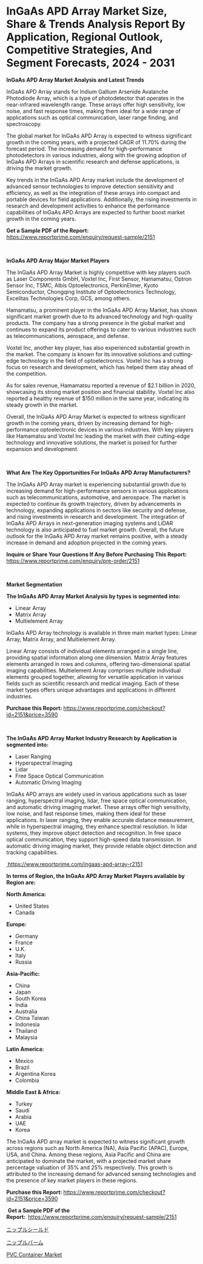 <p><h1>InGaAs APD Array Market Size, Share & Trends Analysis Report By Application, Regional Outlook, Competitive Strategies, And Segment Forecasts, 2024 - 2031</h1></p><p><strong>InGaAs APD Array Market Analysis and Latest Trends</strong></p>
<p><p>InGaAs APD Array stands for Indium Gallium Arsenide Avalanche Photodiode Array, which is a type of photodetector that operates in the near-infrared wavelength range. These arrays offer high sensitivity, low noise, and fast response times, making them ideal for a wide range of applications such as optical communication, laser range finding, and spectroscopy.</p><p>The global market for InGaAs APD Array is expected to witness significant growth in the coming years, with a projected CAGR of 11.70% during the forecast period. The increasing demand for high-performance photodetectors in various industries, along with the growing adoption of InGaAs APD Arrays in scientific research and defense applications, is driving the market growth.</p><p>Key trends in the InGaAs APD Array market include the development of advanced sensor technologies to improve detection sensitivity and efficiency, as well as the integration of these arrays into compact and portable devices for field applications. Additionally, the rising investments in research and development activities to enhance the performance capabilities of InGaAs APD Arrays are expected to further boost market growth in the coming years.</p></p>
<p><strong>Get a Sample PDF of the Report:&nbsp;</strong> <a href="https://www.reportprime.com/enquiry/request-sample/2151">https://www.reportprime.com/enquiry/request-sample/2151</a></p>
<p>&nbsp;</p>
<p><strong>InGaAs APD Array Major Market Players</strong></p>
<p><p>The InGaAs APD Array Market is highly competitive with key players such as Laser Components GmbH, Voxtel Inc, First Sensor, Hamamatsu, Optron Sensor Inc, TSMC, Albis Optoelectronics, PerkinElmer, Kyoto Semiconductor, Chongqing Institute of Optoelectronics Technology, Excelitas Technologies Corp, GCS, among others.</p><p>Hamamatsu, a prominent player in the InGaAs APD Array Market, has shown significant market growth due to its advanced technology and high-quality products. The company has a strong presence in the global market and continues to expand its product offerings to cater to various industries such as telecommunications, aerospace, and defense.</p><p>Voxtel Inc, another key player, has also experienced substantial growth in the market. The company is known for its innovative solutions and cutting-edge technology in the field of optoelectronics. Voxtel Inc has a strong focus on research and development, which has helped them stay ahead of the competition.</p><p>As for sales revenue, Hamamatsu reported a revenue of $2.1 billion in 2020, showcasing its strong market position and financial stability. Voxtel Inc also reported a healthy revenue of $150 million in the same year, indicating its steady growth in the market.</p><p>Overall, the InGaAs APD Array Market is expected to witness significant growth in the coming years, driven by increasing demand for high-performance optoelectronic devices in various industries. With key players like Hamamatsu and Voxtel Inc leading the market with their cutting-edge technology and innovative solutions, the market is poised for further expansion and development.</p></p>
<p>&nbsp;</p>
<p><strong>What Are The Key Opportunities For InGaAs APD Array Manufacturers?</strong></p>
<p><p>The InGaAs APD Array market is experiencing substantial growth due to increasing demand for high-performance sensors in various applications such as telecommunications, automotive, and aerospace. The market is expected to continue its growth trajectory, driven by advancements in technology, expanding applications in sectors like security and defense, and rising investments in research and development. The integration of InGaAs APD Arrays in next-generation imaging systems and LiDAR technology is also anticipated to fuel market growth. Overall, the future outlook for the InGaAs APD Array market remains positive, with a steady increase in demand and adoption projected in the coming years.</p></p>
<p><strong>Inquire or Share Your Questions If Any Before Purchasing This Report:</strong> <a href="https://www.reportprime.com/enquiry/pre-order/2151">https://www.reportprime.com/enquiry/pre-order/2151</a></p>
<p>&nbsp;</p>
<p><strong>Market Segmentation</strong></p>
<p><strong>The InGaAs APD Array Market Analysis by types is segmented into:</strong></p>
<p><ul><li>Linear Array</li><li>Matrix Array</li><li>Multielement Array</li></ul></p>
<p><p>InGaAs APD Array technology is available in three main market types: Linear Array, Matrix Array, and Multielement Array. </p><p>Linear Array consists of individual elements arranged in a single line, providing spatial information along one dimension. Matrix Array features elements arranged in rows and columns, offering two-dimensional spatial imaging capabilities. Multielement Array comprises multiple individual elements grouped together, allowing for versatile application in various fields such as scientific research and medical imaging. Each of these market types offers unique advantages and applications in different industries.</p></p>
<p><strong>Purchase this Report:&nbsp;</strong><a href="https://www.reportprime.com/checkout?id=2151&price=3590">https://www.reportprime.com/checkout?id=2151&price=3590</a></p>
<p>&nbsp;</p>
<p><strong>The InGaAs APD Array Market Industry Research by Application is segmented into:</strong></p>
<p><ul><li>Laser Ranging</li><li>Hyperspectral Imaging</li><li>Lidar</li><li>Free Space Optical Communication</li><li>Automatic Driving Imaging</li></ul></p>
<p><p>InGaAs APD arrays are widely used in various applications such as laser ranging, hyperspectral imaging, lidar, free space optical communication, and automatic driving imaging market. These arrays offer high sensitivity, low noise, and fast response times, making them ideal for these applications. In laser ranging, they enable accurate distance measurement, while in hyperspectral imaging, they enhance spectral resolution. In lidar systems, they improve object detection and recognition. In free space optical communication, they support high-speed data transmission. In automatic driving imaging market, they provide reliable object detection and tracking capabilities.</p></p>
<p><a href="https://www.reportprime.com/ingaas-apd-array-r2151">&nbsp;https://www.reportprime.com/ingaas-apd-array-r2151</a></p>
<p><strong>In terms of Region, the InGaAs APD Array Market Players available by Region are:</strong></p>
<p>
    <p> <strong> North America: </strong>
        <ul>
            <li>United States</li>
            <li>Canada</li>
        </ul>
        </p> 
    <p> <strong> Europe: </strong>
        <ul>
            <li>Germany</li>
            <li>France</li>
            <li>U.K.</li>
            <li>Italy</li>
            <li>Russia</li>
        </ul>
        </p> 
    <p> <strong> Asia-Pacific: </strong>
        <ul>
            <li>China</li>
            <li>Japan</li>
            <li>South Korea</li>
            <li>India</li>
            <li>Australia</li>
            <li>China Taiwan</li>
            <li>Indonesia</li>
            <li>Thailand</li>
            <li>Malaysia</li>
        </ul>
        </p> 
    <p> <strong> Latin America: </strong>
        <ul>
            <li>Mexico</li>
            <li>Brazil</li>
            <li>Argentina Korea</li>
            <li>Colombia</li>
        </ul>
        </p> 
    <p> <strong> Middle East & Africa: </strong>
        <ul>
            <li>Turkey</li>
            <li>Saudi</li>
            <li>Arabia</li>
            <li>UAE</li>
            <li>Korea</li>
        </ul>
    </p>
    </p>
<p><p>The InGaAs APD array market is expected to witness significant growth across regions such as North America (NA), Asia Pacific (APAC), Europe, USA, and China. Among these regions, Asia Pacific and China are anticipated to dominate the market, with a projected market share percentage valuation of 35% and 25% respectively. This growth is attributed to the increasing demand for advanced sensing technologies and the presence of key market players in these regions.</p></p>
<p><strong>Purchase this Report: </strong><a href="https://www.reportprime.com/checkout?id=2151&price=3590">https://www.reportprime.com/checkout?id=2151&price=3590</a></p>
<p>&nbsp;<strong>Get a Sample PDF of the Report:&nbsp;&nbsp;</strong><a href="https://www.reportprime.com/enquiry/request-sample/2151">https://www.reportprime.com/enquiry/request-sample/2151</a></p>
<p><strong></strong></p>
<p><p><a href="https://github.com/KaydenJohns1964/Market-Research-Report-List-1/blob/main/970399272033.md">ニップルシールド</a></p><p><a href="https://github.com/decker5351/Market-Research-Report-List-1/blob/main/712284272034.md">ニップルバーム</a></p><p><a href="https://issuu.com/reportprime-2/docs/pvc-container-market-size-2030.pptx">PVC Container Market</a></p></p>